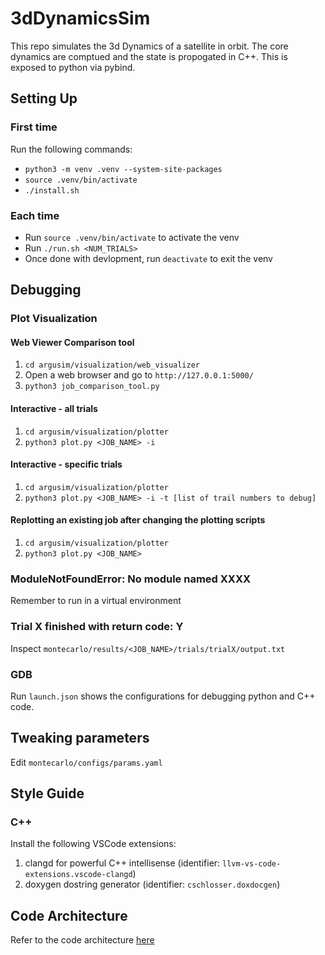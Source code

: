 # 3dDynamicsSim

This repo simulates the 3d Dynamics of a satellite in orbit. The core dynamics are comptued and the state is propogated in C++. This is exposed to python via pybind. 

## Setting Up
### First time
Run the following commands:
- `python3 -m venv .venv --system-site-packages`
- `source .venv/bin/activate`
- `./install.sh`

### Each time
- Run `source .venv/bin/activate` to activate the venv
- Run `./run.sh <NUM_TRIALS>`
- Once done with devlopment, run `deactivate` to exit the venv

## Debugging

### Plot Visualization

#### Web Viewer Comparison tool 
1. `cd argusim/visualization/web_visualizer`
2. Open a web browser and go to `http://127.0.0.1:5000/`
3. `python3 job_comparison_tool.py`

#### Interactive - all trials
1. `cd argusim/visualization/plotter`
2. `python3 plot.py <JOB_NAME> -i`

#### Interactive - specific trials
1. `cd argusim/visualization/plotter`
2. `python3 plot.py <JOB_NAME> -i -t [list of trail numbers to debug]`

#### Replotting an existing job after changing the plotting scripts
1. `cd argusim/visualization/plotter`
2. `python3 plot.py <JOB_NAME>`

### ModuleNotFoundError: No module named XXXX
Remember to run in a virtual environment

### Trial X finished with return code: Y
Inspect `montecarlo/results/<JOB_NAME>/trials/trialX/output.txt` 

### GDB
Run `launch.json` shows the configurations for debugging python and C++ code.


## Tweaking parameters
Edit `montecarlo/configs/params.yaml`

## Style Guide
### C++
Install the following VSCode extensions:
1. clangd for powerful C++ intellisense (identifier: `llvm-vs-code-extensions.vscode-clangd`)
2. doxygen dostring generator (identifier: `cschlosser.doxdocgen`)

## Code Architecture
Refer to the code architecture <a href="https://www.notion.so/Physics-Model-Simulation-Architecture-10648018d82a80d4a90ce8fb38b47777">here</a>

